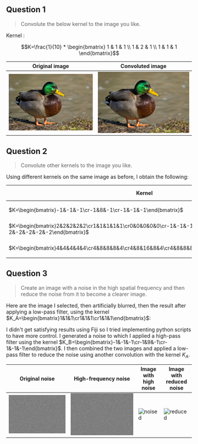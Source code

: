 ## Question 1

> Convolute the below kernel to the image you like.

Kernel :

$$K=\frac{1}{10} * \begin{bmatrix}
1 & 1 & 1 \\
1 & 2 & 1 \\
1 & 1 & 1
\end{bmatrix}$$    

| Original image                                                      | Convoluted image                                                                 |
| ------------------------------------------------------------------- | -------------------------------------------------------------------------------- |
| ![original](/exercice-2-arithmetic-with-the-kernel/images/duck.png) | ![convoluted](/exercice-2-arithmetic-with-the-kernel/images/duck-convoluted.png) |

## Question 2

> Convolute other kernels to the image you like.

Using different kernels on the same image as before, I obtain the following:

| Kernel                                                                                              | Resulting image                                                             |
| --------------------------------------------------------------------------------------------------- | --------------------------------------------------------------------------- |
| $K=\begin{bmatrix}-1&-1&-1\cr-1&8&-1\cr-1&-1&-1\end{bmatrix}$                                       | ![ridge](/exercice-2-arithmetic-with-the-kernel/images/duck-ridge.png)      |
| $K=\begin{bmatrix}2&2&2&2&2\cr1&1&1&1&1\cr0&0&0&0&0\cr-1&-1&-1&-1&-1\cr-2&-2&-2&-2&-2\end{bmatrix}$ | ![filter2](/exercice-2-arithmetic-with-the-kernel/images/duck-filter-2.png) |
| $K=\begin{bmatrix}4&4&4&4&4\cr4&8&8&8&4\cr4&8&16&8&4\cr4&8&8&8&4\cr4&4&4&4&4\cr\end{bmatrix}$       | ![filter3](/exercice-2-arithmetic-with-the-kernel/images/duck-filter-3.png) |

## Question 3

> Create an image with a noise in the high spatial frequency and then reduce the noise from it to become a clearer image.

Here are the image I selected, then artificially blurred, then the result after applying a low-pass filter, using the kernel $K_A=\begin{bmatrix}1&1&1\cr1&1&1\cr1&1&1\end{bmatrix}$:

I didn't get satisfying results using Fiji so I tried implementing python scripts to have more control. I generated a noise to which I applied a high-pass filter using the kernel $K_B=\begin{bmatrix}-1&-1&-1\cr-1&9&-1\cr-1&-1&-1\end{bmatrix}$. I then combined the two images and applied a low-pass filter to reduce the noise using another convolution with the kernel $K_A$.

| Original noise                                                           | High-frequency noise                                                               | Image with high noise                                                             | Image with reduced noise                                                              |
| ------------------------------------------------------------------------ | ---------------------------------------------------------------------------------- | --------------------------------------------------------------------------------- | ------------------------------------------------------------------------------------- |
| ![noise](/exercice-2-arithmetic-with-the-kernel/images/random-image.png) | ![high-noise](/exercice-2-arithmetic-with-the-kernel/images/random-image-high.png) | ![noised](/exercice-2-arithmetic-with-the-kernel/images/duck-with-high-noise.png) | ![reduced](/exercice-2-arithmetic-with-the-kernel/images/duck-with-reduced-noise.png) |